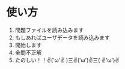 # 使い方 #

1. 問題ファイルを読み込みます
2. もしあればユーザデータを読み込みます
3. 開始します
4. 全問不正解
5. たのしい！！✌('ω'✌ )三✌('ω')✌三( ✌'ω')✌
